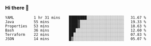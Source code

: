 ### Hi there 👋


<!--START_SECTION:waka-->

```text
YAML         1 hr 31 mins    ████████░░░░░░░░░░░░░░░░░   31.67 %
Java         55 mins         ████▓░░░░░░░░░░░░░░░░░░░░   19.33 %
Properties   53 mins         ████▓░░░░░░░░░░░░░░░░░░░░   18.63 %
Bash         36 mins         ███░░░░░░░░░░░░░░░░░░░░░░   12.60 %
Terraform    22 mins         ██░░░░░░░░░░░░░░░░░░░░░░░   07.83 %
JSON         14 mins         █▒░░░░░░░░░░░░░░░░░░░░░░░   05.07 %
```

<!--END_SECTION:waka-->

<!--
**ssrahul96/ssrahul96** is a ✨ _special_ ✨ repository because its `README.md` (this file) appears on your GitHub profile.

Here are some ideas to get you started:

- 🔭 I’m currently working on ...
- 🌱 I’m currently learning ...
- 👯 I’m looking to collaborate on ...
- 🤔 I’m looking for help with ...
- 💬 Ask me about ...
- 📫 How to reach me: ...
- 😄 Pronouns: ...
- ⚡ Fun fact: ...
-->
